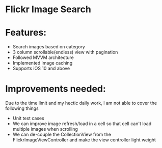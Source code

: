 # Flickr Image Search

# Features: 
  - Search images based on category
  - 3 column scrollable(endless) view with pagination
  - Followed MVVM architecture
  - Implemented image caching 
  - Supports iOS 10 and above
  
# Improvements needed:
  Due to the time limit and my hectic daily work, I am not able to cover the following things
  - Unit test cases
  - We can improve image refresh/load in a cell so that cell can't load multiple images when scrolling
  - We can de-couple the CollectionView from the FlickrImageViewController and make the view controller light weight
  
  

